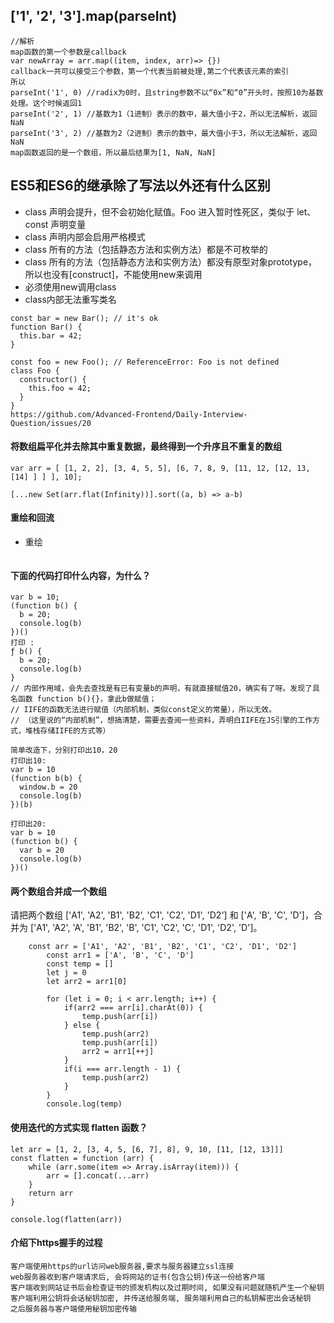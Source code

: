 <!--
 * @Date: 2020-04-13 09:53:56
 * @LastEditors: PoloHuang
 * @LastEditTime: 2020-04-27 14:29:38
 -->
## ['1', '2', '3'].map(parseInt)
```
//解析
map函数的第一个参数是callback
var newArray = arr.map((item, index, arr)=> {})
callback一共可以接受三个参数，第一个代表当前被处理,第二个代表该元素的索引
所以
parseInt('1', 0) //radix为0时，且string参数不以“0x”和“0”开头时，按照10为基数处理。这个时候返回1
parseInt('2', 1) //基数为1（1进制）表示的数中，最大值小于2，所以无法解析，返回NaN
parseInt('3', 2) //基数为2（2进制）表示的数中，最大值小于3，所以无法解析，返回NaN
map函数返回的是一个数组，所以最后结果为[1, NaN, NaN]
```

## ES5和ES6的继承除了写法以外还有什么区别
* class 声明会提升，但不会初始化赋值。Foo 进入暂时性死区，类似于 let、const 声明变量
* class 声明内部会启用严格模式
* class 所有的方法（包括静态方法和实例方法）都是不可枚举的
* class 所有的方法（包括静态方法和实例方法）都没有原型对象prototype，所以也没有[construct]，不能使用new来调用
* 必须使用new调用class
* class内部无法重写类名
```
const bar = new Bar(); // it's ok
function Bar() {
  this.bar = 42;
}

const foo = new Foo(); // ReferenceError: Foo is not defined
class Foo {
  constructor() {
    this.foo = 42;
  }
}
https://github.com/Advanced-Frontend/Daily-Interview-Question/issues/20
```
#### 将数组扁平化并去除其中重复数据，最终得到一个升序且不重复的数组
```
var arr = [ [1, 2, 2], [3, 4, 5, 5], [6, 7, 8, 9, [11, 12, [12, 13, [14] ] ] ], 10];

[...new Set(arr.flat(Infinity))].sort((a, b) => a-b)
```
#### 重绘和回流
* 重绘
```
```
#### 下面的代码打印什么内容，为什么？
```
var b = 10;
(function b() {
  b = 20;
  console.log(b)
})()
打印 : 
ƒ b() {
  b = 20;
  console.log(b)
}
// 内部作用域，会先去查找是有已有变量b的声明，有就直接赋值20，确实有了呀。发现了具名函数 function b(){}，拿此b做赋值；
// IIFE的函数无法进行赋值（内部机制，类似const定义的常量），所以无效。
// （这里说的“内部机制”，想搞清楚，需要去查阅一些资料，弄明白IIFE在JS引擎的工作方式，堆栈存储IIFE的方式等）

简单改造下，分别打印出10，20
打印出10:
var b = 10
(function b(b) {
  window.b = 20
  console.log(b)
})(b)

打印出20:
var b = 10
(function b() {
  var b = 20
  console.log(b)
})()
```
#### 两个数组合并成一个数组
请把两个数组 ['A1', 'A2', 'B1', 'B2', 'C1', 'C2', 'D1', 'D2'] 和 ['A', 'B', 'C', 'D']，合并为 ['A1', 'A2', 'A', 'B1', 'B2', 'B', 'C1', 'C2', 'C', 'D1', 'D2', 'D']。
```
    const arr = ['A1', 'A2', 'B1', 'B2', 'C1', 'C2', 'D1', 'D2']
		const arr1 = ['A', 'B', 'C', 'D']
		const temp = []
		let j = 0
		let arr2 = arr1[0]
		
		for (let i = 0; i < arr.length; i++) {
			if(arr2 === arr[i].charAt(0)) {
				temp.push(arr[i])
			} else {
				temp.push(arr2)
				temp.push(arr[i])
				arr2 = arr1[++j]
			}
			if(i === arr.length - 1) {
				temp.push(arr2)
			}
		}
		console.log(temp)
```

#### 使用迭代的方式实现 flatten 函数？
```
let arr = [1, 2, [3, 4, 5, [6, 7], 8], 9, 10, [11, [12, 13]]]
const flatten = function (arr) {
    while (arr.some(item => Array.isArray(item))) {
        arr = [].concat(...arr)
    }
    return arr
}

console.log(flatten(arr))
```
#### 介绍下https握手的过程
```
客户端使用https的url访问web服务器,要求与服务器建立ssl连接
web服务器收到客户端请求后, 会将网站的证书(包含公钥)传送一份给客户端
客户端收到网站证书后会检查证书的颁发机构以及过期时间, 如果没有问题就随机产生一个秘钥
客户端利用公钥将会话秘钥加密, 并传送给服务端, 服务端利用自己的私钥解密出会话秘钥
之后服务器与客户端使用秘钥加密传输
```

